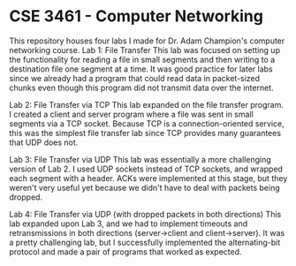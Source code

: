 # CSE 3461 - Computer Networking
This repository houses four labs I made for Dr. Adam Champion's computer networking course.
Lab 1: File Transfer
This lab was focused on setting up the functionality for reading a file in small segments and then writing to a destination file one segment at a time.
It was good practice for later labs since we already had a program that could read data in packet-sized chunks even though this program did not transmit data over the internet.

Lab 2: File Transfer via TCP
This lab expanded on the file transfer program. I created a client and server program where a file was sent in small segments via a TCP socket.
Because TCP is a connection-oriented service, this was the simplest file transfer lab since TCP provides many guarantees that UDP does not.

Lab 3: File Transfer via UDP
This lab was essentially a more challenging version of Lab 2. I used UDP sockets instead of TCP sockets, and wrapped each segment with a header.
ACKs were implemented at this stage, but they weren't very useful yet because we didn't have to deal with packets being dropped.

Lab 4: File Transfer via UDP (with dropped packets in both directions)
This lab expanded upon Lab 3, and we had to implement timeouts and retransmissions in both directions (server->client and client->server).
It was a pretty challenging lab, but I successfully implemented the alternating-bit protocol and made a pair of programs that worked as expected.
